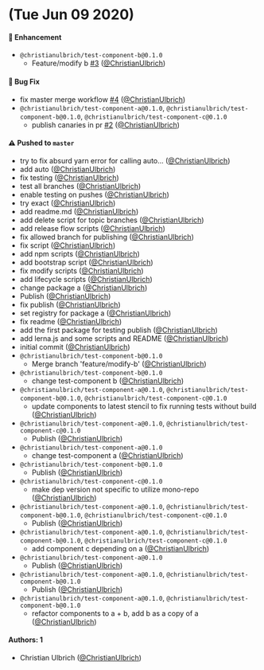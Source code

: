 # (Tue Jun 09 2020)

#### 🚀 Enhancement

- `@christianulbrich/test-component-b@0.1.0`
  - Feature/modify b [#3](https://github.com/ChristianUlbrich/lerna-release-prototype-in-action/pull/3) ([@ChristianUlbrich](https://github.com/ChristianUlbrich))

#### 🐛 Bug Fix

- fix master merge workflow [#4](https://github.com/ChristianUlbrich/lerna-release-prototype-in-action/pull/4) ([@ChristianUlbrich](https://github.com/ChristianUlbrich))
- `@christianulbrich/test-component-a@0.1.0`, `@christianulbrich/test-component-b@0.1.0`, `@christianulbrich/test-component-c@0.1.0`
  - publish canaries in pr [#2](https://github.com/ChristianUlbrich/lerna-release-prototype-in-action/pull/2) ([@ChristianUlbrich](https://github.com/ChristianUlbrich))

#### ⚠️ Pushed to `master`

- try to fix absurd yarn error for calling auto... ([@ChristianUlbrich](https://github.com/ChristianUlbrich))
- add auto ([@ChristianUlbrich](https://github.com/ChristianUlbrich))
- fix testing ([@ChristianUlbrich](https://github.com/ChristianUlbrich))
- test all branches ([@ChristianUlbrich](https://github.com/ChristianUlbrich))
- enable testing on pushes ([@ChristianUlbrich](https://github.com/ChristianUlbrich))
- try exact ([@ChristianUlbrich](https://github.com/ChristianUlbrich))
- add readme.md ([@ChristianUlbrich](https://github.com/ChristianUlbrich))
- add delete script for topic branches ([@ChristianUlbrich](https://github.com/ChristianUlbrich))
- add release flow scripts ([@ChristianUlbrich](https://github.com/ChristianUlbrich))
- fix allowed branch for publishing ([@ChristianUlbrich](https://github.com/ChristianUlbrich))
- fix script ([@ChristianUlbrich](https://github.com/ChristianUlbrich))
- add npm scripts ([@ChristianUlbrich](https://github.com/ChristianUlbrich))
- add bootstrap script ([@ChristianUlbrich](https://github.com/ChristianUlbrich))
- fix modify scripts ([@ChristianUlbrich](https://github.com/ChristianUlbrich))
- add lifecycle scripts ([@ChristianUlbrich](https://github.com/ChristianUlbrich))
- change package a ([@ChristianUlbrich](https://github.com/ChristianUlbrich))
- Publish ([@ChristianUlbrich](https://github.com/ChristianUlbrich))
- fix publish ([@ChristianUlbrich](https://github.com/ChristianUlbrich))
- set registry for package a ([@ChristianUlbrich](https://github.com/ChristianUlbrich))
- fix readme ([@ChristianUlbrich](https://github.com/ChristianUlbrich))
- add the first package for testing publish ([@ChristianUlbrich](https://github.com/ChristianUlbrich))
- add lerna.js and some scripts and README ([@ChristianUlbrich](https://github.com/ChristianUlbrich))
- initial commit ([@ChristianUlbrich](https://github.com/ChristianUlbrich))
- `@christianulbrich/test-component-b@0.1.0`
  - Merge branch 'feature/modify-b' ([@ChristianUlbrich](https://github.com/ChristianUlbrich))
- `@christianulbrich/test-component-b@0.1.0`
  - change test-component b ([@ChristianUlbrich](https://github.com/ChristianUlbrich))
- `@christianulbrich/test-component-a@0.1.0`, `@christianulbrich/test-component-b@0.1.0`, `@christianulbrich/test-component-c@0.1.0`
  - update components to latest stencil to fix running tests without build ([@ChristianUlbrich](https://github.com/ChristianUlbrich))
- `@christianulbrich/test-component-a@0.1.0`, `@christianulbrich/test-component-c@0.1.0`
  - Publish ([@ChristianUlbrich](https://github.com/ChristianUlbrich))
- `@christianulbrich/test-component-a@0.1.0`
  - change test-component a ([@ChristianUlbrich](https://github.com/ChristianUlbrich))
- `@christianulbrich/test-component-b@0.1.0`
  - Publish ([@ChristianUlbrich](https://github.com/ChristianUlbrich))
- `@christianulbrich/test-component-c@0.1.0`
  - make dep version not specific to utilize mono-repo ([@ChristianUlbrich](https://github.com/ChristianUlbrich))
- `@christianulbrich/test-component-a@0.1.0`, `@christianulbrich/test-component-b@0.1.0`, `@christianulbrich/test-component-c@0.1.0`
  - Publish ([@ChristianUlbrich](https://github.com/ChristianUlbrich))
- `@christianulbrich/test-component-a@0.1.0`, `@christianulbrich/test-component-b@0.1.0`, `@christianulbrich/test-component-c@0.1.0`
  - add component c depending on a ([@ChristianUlbrich](https://github.com/ChristianUlbrich))
- `@christianulbrich/test-component-a@0.1.0`
  - Publish ([@ChristianUlbrich](https://github.com/ChristianUlbrich))
- `@christianulbrich/test-component-a@0.1.0`, `@christianulbrich/test-component-b@0.1.0`
  - Publish ([@ChristianUlbrich](https://github.com/ChristianUlbrich))
- `@christianulbrich/test-component-a@0.1.0`, `@christianulbrich/test-component-b@0.1.0`
  - refactor components to a + b, add b as a copy of a ([@ChristianUlbrich](https://github.com/ChristianUlbrich))

#### Authors: 1

- Christian Ulbrich ([@ChristianUlbrich](https://github.com/ChristianUlbrich))
